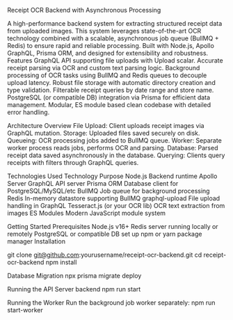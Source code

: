 Receipt OCR Backend with Asynchronous Processing

A high-performance backend system for extracting structured receipt data from uploaded images. This system leverages state-of-the-art OCR technology combined with a scalable, asynchronous job queue (BullMQ + Redis) to ensure rapid and reliable processing. Built with Node.js, Apollo GraphQL, Prisma ORM, and designed for extensibility and robustness.
Features
    GraphQL API supporting file uploads with Upload scalar.
    Accurate receipt parsing via OCR and custom text parsing logic.
    Background processing of OCR tasks using BullMQ and Redis queues to decouple upload latency.
    Robust file storage with automatic directory creation and type validation.
    Filterable receipt queries by date range and store name.
    PostgreSQL (or compatible DB) integration via Prisma for efficient data management.
    Modular, ES module based clean codebase with detailed error handling.

Architecture Overview
    File Upload: Client uploads receipt images via GraphQL mutation.
    Storage: Uploaded files saved securely on disk.
    Queueing: OCR processing jobs added to BullMQ queue.
    Worker: Separate worker process reads jobs, performs OCR and parsing.
    Database: Parsed receipt data saved asynchronously in the database.
    Querying: Clients query receipts with filters through GraphQL queries.

Technologies Used
Technology	Purpose
Node.js	Backend runtime
Apollo Server	GraphQL API server
Prisma ORM	Database client for PostgreSQL/MySQL/etc
BullMQ	Job queue for background processing
Redis	In-memory datastore supporting BullMQ
graphql-upload	File upload handling in GraphQL
Tesseract.js (or your OCR lib)	OCR text extraction from images
ES Modules	Modern JavaScript module system

Getting Started
Prerequisites
    Node.js v16+
    Redis server running locally or remotely
    PostgreSQL or compatible DB set up
    npm or yarn package manager
Installation

git clone git@github.com:yourusername/receipt-ocr-backend.git
cd receipt-ocr-backend
npm install

Database Migration
npx prisma migrate deploy

Running the API Server backend
npm run start

Running the Worker
Run the background job worker separately:
npm run start-worker


